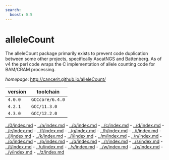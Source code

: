 ```yaml
---
search:
  boost: 0.5
---
```

# alleleCount

The alleleCount package primarily exists to prevent code duplication between some other projects, specifically AscatNGS and Battenberg. As of v4 the perl  code wraps the C implementation of allele counting code for BAM/CRAM processing.

*homepage*: <http://cancerit.github.io/alleleCount/>

version | toolchain
--------|----------
``4.0.0`` | ``GCCcore/6.4.0``
``4.2.1`` | ``GCC/11.3.0``
``4.3.0`` | ``GCC/12.2.0``

[../0/index.md](0) - [../a/index.md](a) - [../b/index.md](b) - [../c/index.md](c) - [../d/index.md](d) - [../e/index.md](e) - [../f/index.md](f) - [../g/index.md](g) - [../h/index.md](h) - [../i/index.md](i) - [../j/index.md](j) - [../k/index.md](k) - [../l/index.md](l) - [../m/index.md](m) - [../n/index.md](n) - [../o/index.md](o) - [../p/index.md](p) - [../q/index.md](q) - [../r/index.md](r) - [../s/index.md](s) - [../t/index.md](t) - [../u/index.md](u) - [../v/index.md](v) - [../w/index.md](w) - [../x/index.md](x) - [../y/index.md](y) - [../z/index.md](z)

